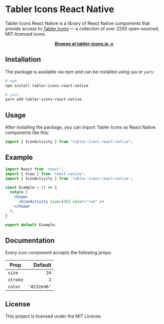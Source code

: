 # Tabler Icons React Native

Tabler Icons React Native is a library of React Native components that provide access to [Tabler Icons](https://github.com/tabler/tabler-icons) — a collection of over 2200 open-sourced, MIT-licensed icons.

<p align="center">
  <a href="https://tabler-icons.io/"><strong>Browse at tabler-icons.io &rarr;</strong></a>
</p>

## Installation

The package is available via npm and can be installed using `npm` or `yarn`:

```sh
# npm
npm install tabler-icons-react-native

# yarn
yarn add tabler-icons-react-native
```

## Usage

After installing the package, you can import Tabler Icons as React Native components like this:

```jsx
import { IconActivity } from "tabler-icons-react-native";
```

## Example

```jsx
import React from 'react';
import { View } from 'react-native';
import { IconActivity } from 'tabler-icons-react-native';

const Example = () => {
  return (
    <View>
      <IconActivity size={48} color="red" />
    </View>
  );
}

export default Example;
```

## Documentation

Every icon component accepts the following props:

| Prop    |     Default |
| ------- | ----------: |
| `size`  |        `24` |
| `stroke`|         `2` |
| `color` | `'#232e46'` |

## License

This project is licensed under the MIT License.

